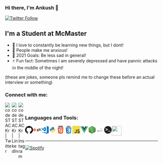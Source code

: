### Hi there, I'm Ankush 👋

[![Twitter Follow](https://img.shields.io/twitter/follow/Ankush_Sarkar_?color=1DA1F2&logo=twitter&style=for-the-badge)](https://twitter.com/intent/follow?original_referer=https%3A%2F%2Fgithub.com%2FcodeSTACKr&screen_name=Ankush_Sarkar_)

## I'm a Student at McMaster

- 🌱 I love to constantly be learning new things, but I dont!
- 👯 People make me anxious!
- 🥅 2021 Goals: Be less sad in general!
- ⚡ Fun fact: Sometimes I am severely depressed and have pannic attacks in the middle of the night!

(these are jokes, someone pls remind me to change these before an actual interview or something)
### Connect with me:

[<img align="left" alt="codeSTACKr | Twitter" width="22px" src="https://cdn.jsdelivr.net/npm/simple-icons@v3/icons/twitter.svg" />][twitter]
[<img align="left" alt="codeSTACKr | LinkedIn" width="22px" src="https://cdn.jsdelivr.net/npm/simple-icons@v3/icons/linkedin.svg" />][linkedin]
[<img align="left" alt="codeSTACKr | Instagram" width="22px" src="https://cdn.jsdelivr.net/npm/simple-icons@v3/icons/instagram.svg" />][instagram]

<br />

### Languages and Tools:

<img align="left" alt="GitHub" width="26px" src="https://raw.githubusercontent.com/github/explore/78df643247d429f6cc873026c0622819ad797942/topics/github/github.png" />
<img align="left" alt="Git" width="26px" src="https://raw.githubusercontent.com/github/explore/80688e429a7d4ef2fca1e82350fe8e3517d3494d/topics/git/git.png" />
<img align="left" alt="Visual Studio Code" width="26px" src="https://raw.githubusercontent.com/github/explore/80688e429a7d4ef2fca1e82350fe8e3517d3494d/topics/visual-studio-code/visual-studio-code.png" />
<img align="left" alt="Visual Studio Code" width="26px" src="https://raw.githubusercontent.com/github/explore/80688e429a7d4ef2fca1e82350fe8e3517d3494d/topics/python/python.png" />
<img align="left" alt="HTML5" width="26px" src="https://raw.githubusercontent.com/github/explore/80688e429a7d4ef2fca1e82350fe8e3517d3494d/topics/html/html.png" />
<img align="left" alt="CSS3" width="26px" src="https://raw.githubusercontent.com/github/explore/80688e429a7d4ef2fca1e82350fe8e3517d3494d/topics/css/css.png" />
<img align="left" alt="JavaScript" width="26px" src="https://raw.githubusercontent.com/github/explore/80688e429a7d4ef2fca1e82350fe8e3517d3494d/topics/javascript/javascript.png" />
<img align="left" alt="Git" width="26px" src="https://raw.githubusercontent.com/github/explore/80688e429a7d4ef2fca1e82350fe8e3517d3494d/topics/vue/vue.png" />
<img align="left" alt="Node.js" width="26px" src="https://raw.githubusercontent.com/github/explore/80688e429a7d4ef2fca1e82350fe8e3517d3494d/topics/nodejs/nodejs.png" />
<img align="left" alt="MySQL" width="26px" src="https://raw.githubusercontent.com/github/explore/80688e429a7d4ef2fca1e82350fe8e3517d3494d/topics/mysql/mysql.png" />
<img align="left" alt="Terminal" width="26px" src="https://raw.githubusercontent.com/github/explore/80688e429a7d4ef2fca1e82350fe8e3517d3494d/topics/terminal/terminal.png" />
<img height="32" width="32" src="https://unpkg.com/simple-icons@v5/icons/flutter.svg" class="flutter_color"/>


---


[twitter]: https://twitter.com/Ankush_Sarkar_
[instagram]: https://www.instagram.com/_blaze_kush_/
[linkedin]: https://www.linkedin.com/in/ankush-sarkar-a55a5b213/


<!-- 98fc3a444fb144828c8bfbeb1f0b5ef7
8fa9325a960d4ba09e6e9456286bdb07

AQDW3a3IAiOxVsLeb3wJZrAGsUAr4hFm30OnMhKCWNhCiwaY7o3Gaf1ouxCDCiz50n-i7sZCr-y76JEH-dux5WR5uPSJIJiQq58ddLvuDpb29MJBQSnA8M_ieGOpLvRxvb1ucu6JUSBMHvFfn7fdmJQP5SewxWejYmR0xifSmo_qcioqTbkeOfWHrLI6yxI7SSoI9nfXKoHPqrNA_Ia9H3TKgayI9cgYUNe04YYAj4ckxHCzLxM 

OThmYzNhNDQ0ZmIxNDQ4MjhjOGJmYmViMWYwYjVlZjc6OGZhOTMyNWE5NjBkNGJhMDllNmU5NDU2Mjg2YmRiMDc=

curl -X POST -H "Content-Type: application/x-www-form-urlencoded" -H "Authorization: Basic OThmYzNhNDQ0ZmIxNDQ4MjhjOGJmYmViMWYwYjVlZjc6OGZhOTMyNWE5NjBkNGJhMDllNmU5NDU2Mjg2YmRiMDc=" -d "grant_type=authorization_code&redirect_uri=http://localhost/callback/&code=AQDW3a3IAiOxVsLeb3wJZrAGsUAr4hFm30OnMhKCWNhCiwaY7o3Gaf1ouxCDCiz50n-i7sZCr-y76JEH-dux5WR5uPSJIJiQq58ddLvuDpb29MJBQSnA8M_ieGOpLvRxvb1ucu6JUSBMHvFfn7fdmJQP5SewxWejYmR0xifSmo_qcioqTbkeOfWHrLI6yxI7SSoI9nfXKoHPqrNA_Ia9H3TKgayI9cgYUNe04YYAj4ckxHCzLxM" https://accounts.spotify.com/api/token

AQDH9LewvX8l1h6UpUbDYajUWQXiscMnKh5_Pih8P6foPu4pJuqFie39aM8p1vWQ1Lj9IBJyXSUvYglBe7k7CyyH-SHD6KUkM9WsJGvV1bw4whcNz48mMGLaONAdXRIO64Y -->

[![Spotify](https://github-spotify-ochre.vercel.app/api/spotify)](https://open.spotify.com/user/USER_NAME)

<!-- github-spotify-ochre.vercel.app -->